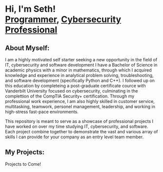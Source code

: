 <h1>Hi, I'm Seth! <br/><a href="https://github.com/sethkyker">Programmer</a>, <a href="https://www.linkedin.com/in/seth-kyker-997b261b4/">Cybersecurity Professional</a></h1>

<h2>About Myself:</h2>

<p> I am a highly motivated self starter seeking a new opportunity in the field of IT, cybersecurity and software development I have a Bachelor of Science in academic physics with a minor in mathematics, through which I acquired knowledge and experience in analytical problem solving, troubleshooting, and software development (specifically Python and C++). I followed up on this education by completeing a post-graduate certificate cource with Vanderbilt University focused on cybersecurity, culminating in the complettion of the CompTIA Security+ certification. Through my professional work experience, I am also highly skilled in customer service, multitasking, teamwork, personel management, leadership, and working in high-stress fast-pace environments.</p>

<p>This repository is meant to serve as a showcase of professional projects I have worked on over my time studying IT, cybersecurity, and software. Each project combine together to demonstrate the vast and various array of skills I can provide for your company as an entry level team member.</p>

<h2> My Projects:</h2>

Projects to Come!

<!--
- <b>Data Structures and Algorithms Practice (AlgoExpert)</b>
  - [Praciting DS & Algos in Python](https://github.com/joshmadakor1/Algorithms-Practice)
- <b>Full Stack Web App (React, NodeJS, Azure, and Machine Learning Components)</b>
  - [Image Analysis Middleware](https://github.com/joshmadakor1/4chan-Image-Analysis-Middleware-C964) <b><i>(Potentially NSFW)</b></i>
- <b>PowerShell</b>
  - [Windows EventLog: Failed RDP Logins Source IP to full GeoData Conversion](https://github.com/joshmadakor1/Sentinel-Lab)
  - [JWipe (Disk Wiping Utility)](https://github.com/joshmadakor1/Jwipe.PowerShell)
  - [Active Directory Bulk User Creation](https://github.com/joshmadakor1/AD_PS)
  - [FIM (File Integrity Monitor)](https://github.com/joshmadakor1/PowerShell-Integrity-FIM)
- <b>C# (.NET Desktop Applications)</b>
  - [Ransomware Proof of Concept (Encrypter)](https://github.com/joshmadakor1/EncrypterPOC)
  - [Ransomware Proof of Concept (Decrypter)](https://github.com/joshmadakor1/DecrypterPOC)
  - [Keylogger with Email Capability](https://github.com/joshmadakor1/Key-Logger-With-Email)
- <b>Python</b>
  - [Package Delivery Application (Datastructures and Algorithms Demo)](https://github.com/joshmadakor1/Package-Delivery-Pathfinding-Algorithm)


- 🔭 I’m currently working on ...
- 🌱 I’m currently learning ...
- 👯 I’m looking to collaborate on ...
- 🤔 I’m looking for help with ...
- 💬 Ask me about ...
- 📫 How to reach me: ...
- 😄 Pronouns: ...
- ⚡ Fun fact: ...
-->
